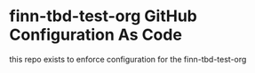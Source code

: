 # finn-tbd-test-org GitHub Configuration As Code

this repo exists to enforce configuration for the finn-tbd-test-org
